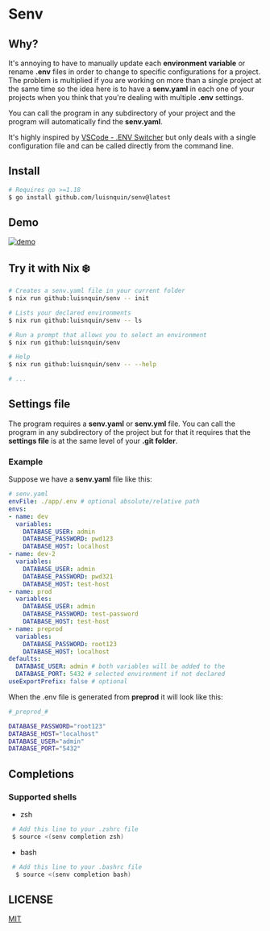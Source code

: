 
# Senv

## Why?

It's annoying to have to manually update each **environment variable** or rename **.env** files in order to change to specific configurations for a project.
The problem is multiplied if you are working on more than a single project at the same time so the idea here is to have a **senv.yaml** in each one of your
projects when you think that you're dealing with multiple **.env** settings.

You can call the program in any subdirectory of your project and the program will automatically find the **senv.yaml**.

It's highly inspired by [VSCode - .ENV Switcher](https://marketplace.visualstudio.com/items?itemName=EcksDy.env-switcher) but only deals with a single
configuration file and can be called directly from the command line.

## Install

```bash
# Requires go >=1.18
$ go install github.com/luisnquin/senv@latest
```

## Demo

[![demo](https://asciinema.org/a/eZrIbb4eDxX0tO7fWyFop2Zg8.svg)](https://asciinema.org/a/eZrIbb4eDxX0tO7fWyFop2Zg8)

## Try it with Nix ❄️

```bash
# Creates a senv.yaml file in your current folder
$ nix run github:luisnquin/senv -- init

# Lists your declared environments
$ nix run github:luisnquin/senv -- ls

# Run a prompt that allows you to select an environment
$ nix run github:luisnquin/senv

# Help
$ nix run github:luisnquin/senv -- --help

# ...
```

## Settings file

The program requires a **senv.yaml** or **senv.yml** file. You can call the program in any subdirectory
of the project but for that it requires that the **settings file** is at the same level of your **.git folder**.

### Example

Suppose we have a **senv.yaml** file like this:

```yaml
# senv.yaml
envFile: ./app/.env # optional absolute/relative path
envs:
- name: dev
  variables:
    DATABASE_USER: admin
    DATABASE_PASSWORD: pwd123
    DATABASE_HOST: localhost
- name: dev-2
  variables:
    DATABASE_USER: admin
    DATABASE_PASSWORD: pwd321
    DATABASE_HOST: test-host
- name: prod
  variables:
    DATABASE_USER: admin
    DATABASE_PASSWORD: test-password
    DATABASE_HOST: test-host
- name: preprod
  variables:
    DATABASE_PASSWORD: root123
    DATABASE_HOST: localhost
defaults:
  DATABASE_USER: admin # both variables will be added to the
  DATABASE_PORT: 5432 # selected environment if not declared
useExportPrefix: false # optional
```

When the .env file is generated from **preprod** it will look like this:

```bash
#_preprod_#

DATABASE_PASSWORD="root123"
DATABASE_HOST="localhost"
DATABASE_USER="admin"
DATABASE_PORT="5432"
```

## Completions

### Supported shells

- zsh

```bash
 # Add this line to your .zshrc file
 $ source <(senv completion zsh)
```

- bash

```bash
 # Add this line to your .bashrc file
  $ source <(senv completion bash)
```

## LICENSE

[MIT](../LICENSE)
